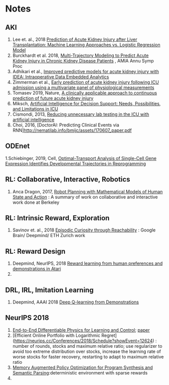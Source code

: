 # Notes
## AKI
  1. Lee et. al., 2018 [Prediction of Acute Kidney Injury after Liver Transplantation: Machine Learning Approaches vs. Logistic Regression Model](https://www.ncbi.nlm.nih.gov/pmc/articles/PMC6262324/)
  2. Burckhardt et al. 2018, [Multi-Trajectory Modeling to Predict Acute Kidney Injury in Chronic Kidney Disease Patients](https://www.ncbi.nlm.nih.gov/pmc/articles/PMC6371306/) , AMIA Annu Symp Proc
  3. Adhikari et al., [Improved predictive models for acute kidney injury with IDEA: Intraoperative Data Embedded Analytics](https://www.ncbi.nlm.nih.gov/pmc/articles/PMC6448850/)
  4. Zimmerman et al., [Early prediction of acute kidney injury following ICU admission using a multivariate panel of physiological measurements](https://bmcmedinformdecismak.biomedcentral.com/track/pdf/10.1186/s12911-019-0733-z)
  5. Tomasev 2019, Nature, [A clinically applicable approach to continuous prediction of future acute kidney injury](https://www.nature.com/articles/s41586-019-1390-1)
  6. Miksch, [Artificial Intelligence for Decision Support: Needs, Possibilities, and Limitations in ICU](https://link.springer.com/chapter/10.1007/978-88-470-2203-4_85)
  7. Cismondi, 2013, [Reducing unnecessary lab testing in the ICU with artificial intelligence](https://www.sciencedirect.com/science/article/pii/S1386505612002420#bib0145)
  8. Choi, 2016, [DoctorAI: Predicting Clinical Events via RNN]http://nematilab.info/bmijc/assets/170607_paper.pdf
## ODEnet
  1.Schiebinger, 2019, Cell, [Optimal-Transport Analysis of Single-Cell Gene Expression Identifies Developmental Trajectories in Reprogramming](https://www.cell.com/cell/pdf/S0092-8674(19)30039-X.pdf) 
## RL: Collaborative, Interactive, Robotics
  1. Anca Dragon, 2017, 
  [Robot Planning with Mathematical Models of Human State and Action](https://arxiv.org/abs/1705.04226)
    : A summary of work on collaborative and interactive work done at Berkeley
## RL: Intrinsic Reward, Exploration
  1. Savinov et. al., 2018 [Episodic Curiosity through Reachability](https://arxiv.org/abs/1810.02274)
    : Google Brain/ Deepmind/ ETH Zurich work
## RL: Reward Design
  1. Deepmind, NeurIPS, 2018 [Reward learning from human preferences and demonstrations in Atari](https://arxiv.org/pdf/1811.06521.pdf)
  2. 
## DRL, IRL, Imitation Learning 
  1. Deepmind, AAAI 2018 [Deep Q-learning from Demonstrations](https://arxiv.org/abs/1704.03732)
  
## NeurIPS 2018
  1. [End-to-End Differentiable Physics for Learning and Control](https://neurips.cc/media/Slides/nips/2018/220cd(05-09-45)-05-09-55-12624-End-to-End_Diff.pdf); [paper](https://papers.nips.cc/paper/7948-end-to-end-differentiable-physics-for-learning-and-control.pdf)
  2. [Efficient Online Portfolio with Logarithmic Regret] (https://neurips.cc/Conferences/2018/Schedule?showEvent=12624) : number of rounds, stocks and maximum relative ratio; use regularizer to avoid too extreme distribution over stocks, increase the learning rate of worse stocks for faster recovery, restarting to adapt to maximum relative ratio
  3. [Memory Augmented Policy Optimization for Program Synthesis and Semantic Parsing](https://neurips.cc/Conferences/2018/Schedule?showEvent=12624):deterministic environment with sparse rewards
  4. 
